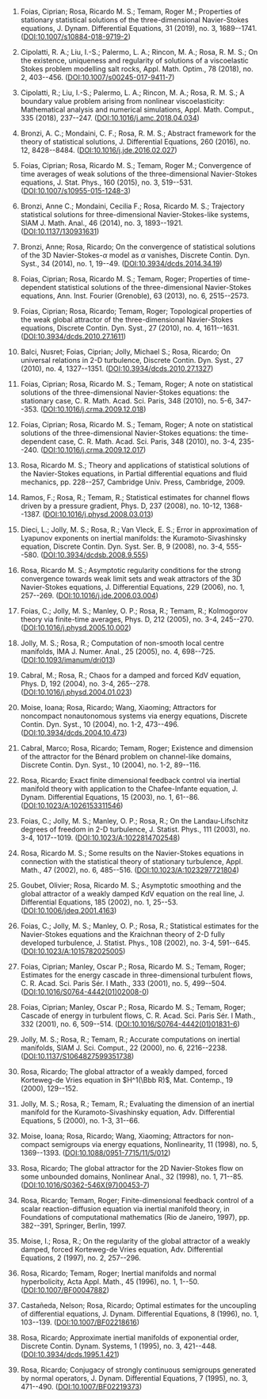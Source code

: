 
1. Foias, Ciprian; Rosa, Ricardo M. S.; Temam, Roger M.; Properties of stationary statistical solutions of the three-dimensional Navier-Stokes equations, J. Dynam. Differential Equations, 31 (2019), no. 3, 1689--1741. ([DOI:10.1007/s10884-018-9719-2](https://doi.org/10.1007/s10884-018-9719-2))

1. Cipolatti, R. A.; Liu, I.-S.; Palermo, L. A.; Rincon, M. A.; Rosa, R. M. S.; On the existence, uniqueness and regularity of solutions of a viscoelastic Stokes problem modelling salt rocks, Appl. Math. Optim., 78 (2018), no. 2, 403--456. ([DOI:10.1007/s00245-017-9411-7](https://doi.org/10.1007/s00245-017-9411-7))

1. Cipolatti, R.; Liu, I.-S.; Palermo, L. A.; Rincon, M. A.; Rosa, R. M. S.; A boundary value problem arising from nonlinear viscoelasticity: Mathematical analysis and numerical simulations, Appl. Math. Comput., 335 (2018), 237--247. ([DOI:10.1016/j.amc.2018.04.034](https://doi.org/10.1016/j.amc.2018.04.034))

1. Bronzi, A. C.; Mondaini, C. F.; Rosa, R. M. S.; Abstract framework for the theory of statistical solutions, J. Differential Equations, 260 (2016), no. 12, 8428--8484. ([DOI:10.1016/j.jde.2016.02.027](https://doi.org/10.1016/j.jde.2016.02.027))

1. Foias, Ciprian; Rosa, Ricardo M. S.; Temam, Roger M.; Convergence of time averages of weak solutions of the three-dimensional Navier-Stokes equations, J. Stat. Phys., 160 (2015), no. 3, 519--531. ([DOI:10.1007/s10955-015-1248-3](https://doi.org/10.1007/s10955-015-1248-3))

1. Bronzi, Anne C.; Mondaini, Cecilia F.; Rosa, Ricardo M. S.; Trajectory statistical solutions for three-dimensional Navier-Stokes-like systems, SIAM J. Math. Anal., 46 (2014), no. 3, 1893--1921. ([DOI:10.1137/130931631](https://doi.org/10.1137/130931631))

1. Bronzi, Anne; Rosa, Ricardo; On the convergence of statistical solutions of the 3D Navier-Stokes-$α$ model as $α$ vanishes, Discrete Contin. Dyn. Syst., 34 (2014), no. 1, 19--49. ([DOI:10.3934/dcds.2014.34.19](https://doi.org/10.3934/dcds.2014.34.19))

1. Foias, Ciprian; Rosa, Ricardo M. S.; Temam, Roger; Properties of time-dependent statistical solutions of the three-dimensional Navier-Stokes equations, Ann. Inst. Fourier (Grenoble), 63 (2013), no. 6, 2515--2573.

1. Foias, Ciprian; Rosa, Ricardo; Temam, Roger; Topological properties of the weak global attractor of the three-dimensional Navier-Stokes equations, Discrete Contin. Dyn. Syst., 27 (2010), no. 4, 1611--1631. ([DOI:10.3934/dcds.2010.27.1611](https://doi.org/10.3934/dcds.2010.27.1611))

1. Balci, Nusret; Foias, Ciprian; Jolly, Michael S.; Rosa, Ricardo; On universal relations in 2-D turbulence, Discrete Contin. Dyn. Syst., 27 (2010), no. 4, 1327--1351. ([DOI:10.3934/dcds.2010.27.1327](https://doi.org/10.3934/dcds.2010.27.1327))

1. Foias, Ciprian; Rosa, Ricardo M. S.; Temam, Roger; A note on statistical solutions of the three-dimensional Navier-Stokes equations: the stationary case, C. R. Math. Acad. Sci. Paris, 348 (2010), no. 5-6, 347--353. ([DOI:10.1016/j.crma.2009.12.018](https://doi.org/10.1016/j.crma.2009.12.018))

1. Foias, Ciprian; Rosa, Ricardo M. S.; Temam, Roger; A note on statistical solutions of the three-dimensional Navier-Stokes equations: the time-dependent case, C. R. Math. Acad. Sci. Paris, 348 (2010), no. 3-4, 235--240. ([DOI:10.1016/j.crma.2009.12.017](https://doi.org/10.1016/j.crma.2009.12.017))

1. Rosa, Ricardo M. S.; Theory and applications of statistical solutions of the Navier-Stokes equations, in Partial differential equations and fluid mechanics, pp. 228--257, Cambridge Univ. Press, Cambridge, 2009.

1. Ramos, F.; Rosa, R.; Temam, R.; Statistical estimates for channel flows driven by a pressure gradient, Phys. D, 237 (2008), no. 10-12, 1368--1387. ([DOI:10.1016/j.physd.2008.03.013](https://doi.org/10.1016/j.physd.2008.03.013))

1. Dieci, L.; Jolly, M. S.; Rosa, R.; Van Vleck, E. S.; Error in approximation of Lyapunov exponents on inertial manifolds: the Kuramoto-Sivashinsky equation, Discrete Contin. Dyn. Syst. Ser. B, 9 (2008), no. 3-4, 555--580. ([DOI:10.3934/dcdsb.2008.9.555](https://doi.org/10.3934/dcdsb.2008.9.555))

1. Rosa, Ricardo M. S.; Asymptotic regularity conditions for the strong convergence towards weak limit sets and weak attractors of the 3D Navier-Stokes equations, J. Differential Equations, 229 (2006), no. 1, 257--269. ([DOI:10.1016/j.jde.2006.03.004](https://doi.org/10.1016/j.jde.2006.03.004))

1. Foias, C.; Jolly, M. S.; Manley, O. P.; Rosa, R.; Temam, R.; Kolmogorov theory via finite-time averages, Phys. D, 212 (2005), no. 3-4, 245--270. ([DOI:10.1016/j.physd.2005.10.002](https://doi.org/10.1016/j.physd.2005.10.002))

1. Jolly, M. S.; Rosa, R.; Computation of non-smooth local centre manifolds, IMA J. Numer. Anal., 25 (2005), no. 4, 698--725. ([DOI:10.1093/imanum/dri013](https://doi.org/10.1093/imanum/dri013))

1. Cabral, M.; Rosa, R.; Chaos for a damped and forced KdV equation, Phys. D, 192 (2004), no. 3-4, 265--278. ([DOI:10.1016/j.physd.2004.01.023](https://doi.org/10.1016/j.physd.2004.01.023))

1. Moise, Ioana; Rosa, Ricardo; Wang, Xiaoming; Attractors for noncompact nonautonomous systems via energy equations, Discrete Contin. Dyn. Syst., 10 (2004), no. 1-2, 473--496. ([DOI:10.3934/dcds.2004.10.473](https://doi.org/10.3934/dcds.2004.10.473))

1. Cabral, Marco; Rosa, Ricardo; Temam, Roger; Existence and dimension of the attractor for the Bénard problem on channel-like domains, Discrete Contin. Dyn. Syst., 10 (2004), no. 1-2, 89--116.

1. Rosa, Ricardo; Exact finite dimensional feedback control via inertial manifold theory with application to the Chafee-Infante equation, J. Dynam. Differential Equations, 15 (2003), no. 1, 61--86. ([DOI:10.1023/A:1026153311546](https://doi.org/10.1023/A:1026153311546))

1. Foias, C.; Jolly, M. S.; Manley, O. P.; Rosa, R.; On the Landau-Lifschitz degrees of freedom in 2-D turbulence, J. Statist. Phys., 111 (2003), no. 3-4, 1017--1019. ([DOI:10.1023/A:1022814702548](https://doi.org/10.1023/A:1022814702548))

1. Rosa, Ricardo M. S.; Some results on the Navier-Stokes equations in connection with the statistical theory of stationary turbulence, Appl. Math., 47 (2002), no. 6, 485--516. ([DOI:10.1023/A:1023297721804](https://doi.org/10.1023/A:1023297721804))

1. Goubet, Olivier; Rosa, Ricardo M. S.; Asymptotic smoothing and the global attractor of a weakly damped KdV equation on the real line, J. Differential Equations, 185 (2002), no. 1, 25--53. ([DOI:10.1006/jdeq.2001.4163](https://doi.org/10.1006/jdeq.2001.4163))

1. Foias, C.; Jolly, M. S.; Manley, O. P.; Rosa, R.; Statistical estimates for the Navier-Stokes equations and the Kraichnan theory of 2-D fully developed turbulence, J. Statist. Phys., 108 (2002), no. 3-4, 591--645. ([DOI:10.1023/A:1015782025005](https://doi.org/10.1023/A:1015782025005))

1. Foias, Ciprian; Manley, Oscar P.; Rosa, Ricardo M. S.; Temam, Roger; Estimates for the energy cascade in three-dimensional turbulent flows, C. R. Acad. Sci. Paris Sér. I Math., 333 (2001), no. 5, 499--504. ([DOI:10.1016/S0764-4442(01)02008-0](https://doi.org/10.1016/S0764-4442(01)02008-0))

1. Foias, Ciprian; Manley, Oscar P.; Rosa, Ricardo M. S.; Temam, Roger; Cascade of energy in turbulent flows, C. R. Acad. Sci. Paris Sér. I Math., 332 (2001), no. 6, 509--514. ([DOI:10.1016/S0764-4442(01)01831-6](https://doi.org/10.1016/S0764-4442(01)01831-6))

1. Jolly, M. S.; Rosa, R.; Temam, R.; Accurate computations on inertial manifolds, SIAM J. Sci. Comput., 22 (2000), no. 6, 2216--2238. ([DOI:10.1137/S1064827599351738](https://doi.org/10.1137/S1064827599351738))

1. Rosa, Ricardo; The global attractor of a weakly damped, forced Korteweg-de Vries equation in $H^1(\Bbb R)$, Mat. Contemp., 19 (2000), 129--152.

1. Jolly, M. S.; Rosa, R.; Temam, R.; Evaluating the dimension of an inertial manifold for the Kuramoto-Sivashinsky equation, Adv. Differential Equations, 5 (2000), no. 1-3, 31--66.

1. Moise, Ioana; Rosa, Ricardo; Wang, Xiaoming; Attractors for non-compact semigroups via energy equations, Nonlinearity, 11 (1998), no. 5, 1369--1393. ([DOI:10.1088/0951-7715/11/5/012](https://doi.org/10.1088/0951-7715/11/5/012))

1. Rosa, Ricardo; The global attractor for the $2$D Navier-Stokes flow on some unbounded domains, Nonlinear Anal., 32 (1998), no. 1, 71--85. ([DOI:10.1016/S0362-546X(97)00453-7](https://doi.org/10.1016/S0362-546X(97)00453-7))

1. Rosa, Ricardo; Temam, Roger; Finite-dimensional feedback control of a scalar reaction-diffusion equation via inertial manifold theory, in Foundations of computational mathematics (Rio de Janeiro, 1997), pp. 382--391, Springer, Berlin, 1997.

1. Moise, I.; Rosa, R.; On the regularity of the global attractor of a weakly damped, forced Korteweg-de Vries equation, Adv. Differential Equations, 2 (1997), no. 2, 257--296.

1. Rosa, Ricardo; Temam, Roger; Inertial manifolds and normal hyperbolicity, Acta Appl. Math., 45 (1996), no. 1, 1--50. ([DOI:10.1007/BF00047882](https://doi.org/10.1007/BF00047882))

1. Castañeda, Nelson; Rosa, Ricardo; Optimal estimates for the uncoupling of differential equations, J. Dynam. Differential Equations, 8 (1996), no. 1, 103--139. ([DOI:10.1007/BF02218616](https://doi.org/10.1007/BF02218616))

1. Rosa, Ricardo; Approximate inertial manifolds of exponential order, Discrete Contin. Dynam. Systems, 1 (1995), no. 3, 421--448. ([DOI:10.3934/dcds.1995.1.421](https://doi.org/10.3934/dcds.1995.1.421))

1. Rosa, Ricardo; Conjugacy of strongly continuous semigroups generated by normal operators, J. Dynam. Differential Equations, 7 (1995), no. 3, 471--490. ([DOI:10.1007/BF02219373](https://doi.org/10.1007/BF02219373))

